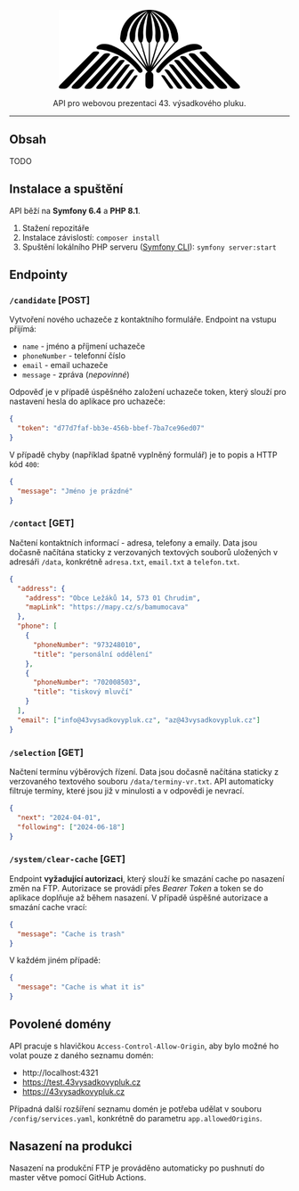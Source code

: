 <p align="center">
  <a href="https://43vysadkovypluk.cz" target="_blank">
    <picture>
      <source media="(prefers-color-scheme: dark)" srcset="https://raw.githubusercontent.com/vysadkari/api.43vysadkovypluk.cz/HEAD/.github/wings-white.svg">
      <source media="(prefers-color-scheme: light)" srcset="https://raw.githubusercontent.com/vysadkari/api.43vysadkovypluk.cz/HEAD/.github/wings-black.svg">
      <img alt="43. výsadkový pluk" src="https://raw.githubusercontent.com/vysadkari/api.43vysadkovypluk.cz/HEAD/.github/wings-black.svg" width="326" height="142" style="max-width: 100%;">
    </picture>
  </a>
</p>

<p align="center">
  API pro webovou prezentaci 43. výsadkového pluku.
</p>

---

## Obsah

TODO

## Instalace a spuštění

API běží na **Symfony 6.4** a **PHP 8.1**.

1. Stažení repozitáře
2. Instalace závislostí: `composer install`
3. Spuštění lokálního PHP serveru ([Symfony CLI](https://symfony.com/download)): `symfony server:start`

## Endpointy

### `/candidate` [POST]

Vytvoření nového uchazeče z kontaktního formuláře. Endpoint na vstupu přijímá:

- `name` - jméno a příjmení uchazeče
- `phoneNumber` - telefonní číslo
- `email` - email uchazeče
- `message` - zpráva (_nepovinné_)

Odpověď je v případě úspěšného založení uchazeče token, který slouží pro nastavení hesla do aplikace pro uchazeče:

```json
{
  "token": "d77d7faf-bb3e-456b-bbef-7ba7ce96ed07"
}
```

V případě chyby (například špatně vyplněný formulář) je to popis a HTTP kód `400`:

```json
{
  "message": "Jméno je prázdné"
}
```

### `/contact` [GET]

Načtení kontaktních informací - adresa, telefony a emaily. Data jsou dočasně načítána staticky z verzovaných textových souborů uložených v adresáři `/data`, konkrétně `adresa.txt`, `email.txt` a `telefon.txt`.

```json
{
  "address": {
    "address": "Obce Ležáků 14, 573 01 Chrudim",
    "mapLink": "https://mapy.cz/s/bamumocava"
  },
  "phone": [
    {
      "phoneNumber": "973248010",
      "title": "personální oddělení"
    },
    {
      "phoneNumber": "702008503",
      "title": "tiskový mluvčí"
    }
  ],
  "email": ["info@43vysadkovypluk.cz", "az@43vysadkovypluk.cz"]
}
```

### `/selection` [GET]

Načtení termínu výběrových řízení. Data jsou dočasně načítána staticky z verzovaného textového souboru `/data/terminy-vr.txt`. API automaticky filtruje termíny, které jsou již v minulosti a v odpovědi je nevrací.

```json
{
  "next": "2024-04-01",
  "following": ["2024-06-18"]
}
```

### `/system/clear-cache` [GET]

Endpoint **vyžadující autorizaci**, který slouží ke smazání cache po nasazení změn na FTP. Autorizace se provádí přes _Bearer Token_ a token se do aplikace doplňuje až během nasazení. V případě úspěšné autorizace a smazání cache vrací:

```json
{
  "message": "Cache is trash"
}
```

V každém jiném případě:

```json
{
  "message": "Cache is what it is"
}
```

## Povolené domény

API pracuje s hlavičkou `Access-Control-Allow-Origin`, aby bylo možné ho volat pouze z daného seznamu domén:

- http://localhost:4321
- https://test.43vysadkovypluk.cz
- https://43vysadkovypluk.cz

Případná další rozšíření seznamu domén je potřeba udělat v souboru `/config/services.yaml`, konkrétně do parametru `app.allowedOrigins`.

## Nasazení na produkci

Nasazení na produkční FTP je prováděno automaticky po pushnutí do master větve pomocí GitHub Actions.
